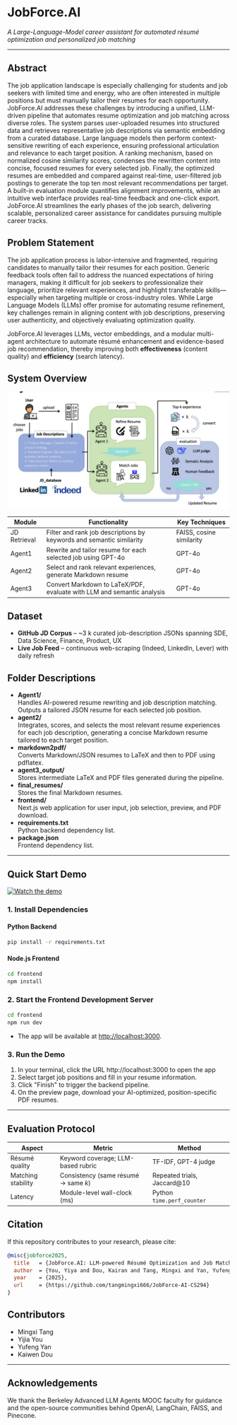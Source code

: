 # JobForce.AI

*A Large-Language-Model career assistant for automated résumé optimization and personalized job matching*

------

## Abstract

The job application landscape is especially challenging for students and job seekers with limited time and energy, who are often interested in multiple positions but must manually tailor their resumes for each opportunity. JobForce.AI addresses these challenges by introducing a unified, LLM-driven pipeline that automates resume optimization and job matching across diverse roles. The system parses user-uploaded resumes into structured data and retrieves representative job descriptions via semantic embedding from a curated database. Large language models then perform context-sensitive rewriting of each experience, ensuring professional articulation and relevance to each target position. A ranking mechanism, based on normalized cosine similarity scores, condenses the rewritten content into concise, focused resumes for every selected job. Finally, the optimized resumes are embedded and compared against real-time, user-filtered job postings to generate the top ten most relevant recommendations per target. A built-in evaluation module quantifies alignment improvements, while an intuitive web interface provides real-time feedback and one-click export. JobForce.AI streamlines the early phases of the job search, delivering scalable, personalized career assistance for candidates pursuing multiple career tracks.

## Problem Statement

The job application process is labor-intensive and fragmented, requiring candidates to manually tailor their resumes for each position. Generic feedback tools often fail to address the nuanced expectations of hiring managers, making it difficult for job seekers to professionalize their language, prioritize relevant experiences, and highlight transferable skills—especially when targeting multiple or cross-industry roles. While Large Language Models (LLMs) offer promise for automating resume refinement, key challenges remain in aligning content with job descriptions, preserving user authenticity, and objectively evaluating optimization quality.

JobForce.AI leverages LLMs, vector embeddings, and a modular multi-agent architecture to automate résumé enhancement and evidence-based job recommendation, thereby improving both **effectiveness** (content quality) and **efficiency** (search latency).

## System Overview

![System Overview](system_overview.png)

| Module        | Functionality                                                                 | Key Techniques         |
| ------------- | ----------------------------------------------------------------------------- | ---------------------- |
| JD Retrieval  | Filter and rank job descriptions by keywords and semantic similarity          | FAISS, cosine similarity |
| Agent1        | Rewrite and tailor resume for each selected job using GPT-4o                  | GPT-4o                 |
| Agent2        | Select and rank relevant experiences, generate Markdown resume                | GPT-4o                 |
| Agent3        | Convert Markdown to LaTeX/PDF, evaluate with LLM and semantic analysis        | GPT-4o                 |


## Dataset

- **GitHub JD Corpus** – ~3 k curated job-description JSONs spanning SDE, Data Science, Finance, Product, UX
- **Live Job Feed** – continuous web-scraping (Indeed, LinkedIn, Lever) with daily refresh


## Folder Descriptions

- **Agent1/**  
  Handles AI-powered resume rewriting and job description matching. Outputs a tailored JSON resume for each selected job position.
- **agent2/**  
  Integrates, scores, and selects the most relevant resume experiences for each job description, generating a concise Markdown resume tailored to each target position.
- **markdown2pdf/**  
  Converts Markdown/JSON resumes to LaTeX and then to PDF using pdflatex.
- **agent3_output/**  
  Stores intermediate LaTeX and PDF files generated during the pipeline.
- **final_resumes/**  
  Stores the final Markdown resumes.
- **frontend/**  
  Next.js web application for user input, job selection, preview, and PDF download.
- **requirements.txt**  
  Python backend dependency list.
- **package.json**  
  Frontend dependency list.

---

## Quick Start Demo
[![Watch the demo](https://img.youtube.com/vi/2kmPeE6X_gQ/0.jpg)](https://youtu.be/2kmPeE6X_gQ)


### 1. Install Dependencies

#### Python Backend
```bash
pip install -r requirements.txt
```

#### Node.js Frontend
```bash
cd frontend
npm install
```

### 2. Start the Frontend Development Server

```bash
cd frontend
npm run dev
```
- The app will be available at [http://localhost:3000](http://localhost:3000).

### 3. Run the Demo

1. In your terminal, click the URL http://localhost:3000 to open the app
2. Select target job positions and fill in your resume information.
3. Click "Finish" to trigger the backend pipeline.
4. On the preview page, download your AI-optimized, position-specific PDF resumes.

---

## Evaluation Protocol

| Aspect             | Metric                               | Method                      |
| ------------------ | ------------------------------------ | --------------------------- |
| Résumé quality     | Keyword coverage; LLM-based rubric   | TF-IDF, GPT-4 judge         |
| Matching stability | Consistency (same résumé → same *k*) | Repeated trials, Jaccard@10 |
| Latency            | Module-level wall-clock (ms)         | Python `time.perf_counter`  |



## Citation

If this repository contributes to your research, please cite:

```bibtex
@misc{jobforce2025,
  title   = {JobForce.AI: LLM-powered Résumé Optimization and Job Matching},
  author  = {You, Yiya and Dou, Kairan and Tang, Mingxi and Yan, Yufeng},
  year    = {2025},
  url     = {https://github.com/tangmingxi666/JobForce-AI-CS294}
}
```


## Contributors
- Mingxi Tang
- Yijia You
- Yufeng Yan
- Kaiwen Dou
---

## Acknowledgements
We thank the Berkeley Advanced LLM Agents MOOC faculty for guidance and the open-source communities behind OpenAI, LangChain, FAISS, and Pinecone.





